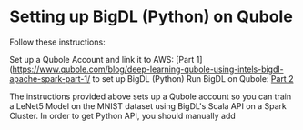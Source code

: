 # Setting up BigDL (Python) on Qubole

Follow these instructions:

Set up a Qubole Account and link it to AWS: [Part 1](https://www.qubole.com/blog/deep-learning-qubole-using-intels-bigdl-apache-spark-part-1/ to set up BigDL (Python)
Run BigDL on Qubole: [Part 2](https://www.qubole.com/blog/deep-learning-qubole-using-bigdl-apache-spark-part-2/)

The instructions provided above sets up a Qubole account so you can train a LeNet5 Model on the MNIST dataset using BigDL's Scala API on a Spark Cluster. In order to get Python API, you should manually add
